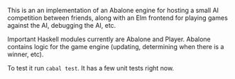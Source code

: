 This is an an implementation of an Abalone engine for hosting a small AI competition between friends, along with an Elm frontend for playing games against the AI, debugging the AI, etc.

Important Haskell modules currently are Abalone and Player. Abalone contains logic for the game engine (updating, determining when there is a winner, etc).

To test it run `cabal test`. It has a few unit tests right now.